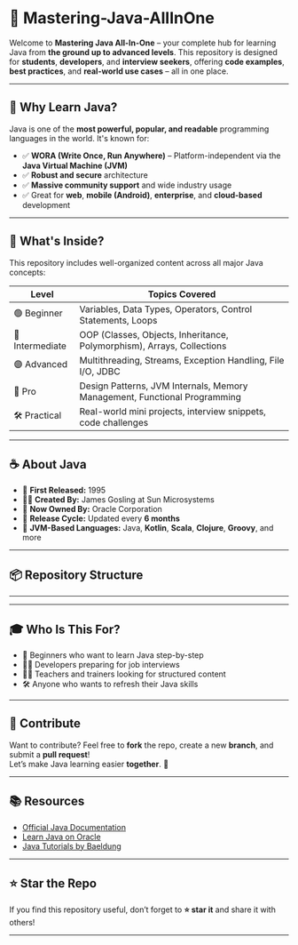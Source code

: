# 🌟 Mastering-Java-AllInOne

Welcome to **Mastering Java All-In-One** – your complete hub for learning Java from **the ground up to advanced levels**. This repository is designed for **students**, **developers**, and **interview seekers**, offering **code examples**, **best practices**, and **real-world use cases** – all in one place.

---

## 🚀 Why Learn Java?

Java is one of the **most powerful, popular, and readable** programming languages in the world. It's known for:

- ✅ **WORA (Write Once, Run Anywhere)** – Platform-independent via the **Java Virtual Machine (JVM)**
- ✅ **Robust and secure** architecture
- ✅ **Massive community support** and wide industry usage
- ✅ Great for **web**, **mobile (Android)**, **enterprise**, and **cloud-based** development

---

## 🧠 What's Inside?

This repository includes well-organized content across all major Java concepts:

| Level         | Topics Covered                                                                 |
|---------------|----------------------------------------------------------------------------------|
| 🟢 Beginner     | Variables, Data Types, Operators, Control Statements, Loops                     |
| 🔵 Intermediate | OOP (Classes, Objects, Inheritance, Polymorphism), Arrays, Collections         |
| 🟣 Advanced     | Multithreading, Streams, Exception Handling, File I/O, JDBC                    |
| 🔶 Pro          | Design Patterns, JVM Internals, Memory Management, Functional Programming      |
| 🛠️ Practical     | Real-world mini projects, interview snippets, code challenges                 |

---

## ☕ About Java

- 📅 **First Released:** 1995  
- 👨‍💻 **Created By:** James Gosling at Sun Microsystems  
- 🏢 **Now Owned By:** Oracle Corporation  
- 🔁 **Release Cycle:** Updated every **6 months**  
- 🧬 **JVM-Based Languages:** Java, **Kotlin**, **Scala**, **Clojure**, **Groovy**, and more

---

## 📦 Repository Structure

---

<!-- Mastering-Java-AllInOne/
│
├── 01_Basics/
├── 02_ControlFlow/
├── 03_OOP_Concepts/
├── 04_Collections/
├── 05_Exception_Handling/
├── 06_Multithreading/
├── 07_Streams_API/
├── 08_File_IO/
├── 09_Advanced_Topics/
├── 10_Projects/
└── README.md -->

---

## 🎓 Who Is This For?

- 🔰 Beginners who want to learn Java step-by-step  
- 🧑‍💼 Developers preparing for job interviews  
- 🧑‍🏫 Teachers and trainers looking for structured content  
- 🛠️ Anyone who wants to refresh their Java skills  

---

## 📌 Contribute

Want to contribute? Feel free to **fork** the repo, create a new **branch**, and submit a **pull request**!  
Let’s make Java learning easier **together**. 💛

---

## 📚 Resources

- [Official Java Documentation](https://docs.oracle.com/en/java/)
- [Learn Java on Oracle](https://www.oracle.com/java/technologies/javase-downloads.html)
- [Java Tutorials by Baeldung](https://www.baeldung.com/)

---

## ⭐ Star the Repo

If you find this repository useful, don’t forget to **⭐ star it** and share it with others!

---

